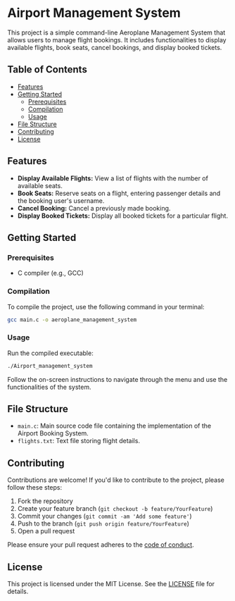 # Airport Management System

This project is a simple command-line Aeroplane Management System that allows users to manage flight bookings. It includes functionalities to display available flights, book seats, cancel bookings, and display booked tickets.

## Table of Contents

- [Features](#features)
- [Getting Started](#getting-started)
  - [Prerequisites](#prerequisites)
  - [Compilation](#compilation)
  - [Usage](#usage)
- [File Structure](#file-structure)
- [Contributing](#contributing)
- [License](#license)

## Features

- **Display Available Flights:** View a list of flights with the number of available seats.
- **Book Seats:** Reserve seats on a flight, entering passenger details and the booking user's username.
- **Cancel Booking:** Cancel a previously made booking.
- **Display Booked Tickets:** Display all booked tickets for a particular flight.

## Getting Started

### Prerequisites

- C compiler (e.g., GCC)

### Compilation

To compile the project, use the following command in your terminal:

```bash
gcc main.c -o aeroplane_management_system
```

### Usage

Run the compiled executable:

```bash
./Airport_management_system
```

Follow the on-screen instructions to navigate through the menu and use the functionalities of the system.

## File Structure

- `main.c`: Main source code file containing the implementation of the Airport Booking System.
- `flights.txt`: Text file storing flight details.


## Contributing

Contributions are welcome! If you'd like to contribute to the project, please follow these steps:

1. Fork the repository
2. Create your feature branch (`git checkout -b feature/YourFeature`)
3. Commit your changes (`git commit -am 'Add some feature'`)
4. Push to the branch (`git push origin feature/YourFeature`)
5. Open a pull request

Please ensure your pull request adheres to the [code of conduct](CODE_OF_CONDUCT.md).

## License

This project is licensed under the MIT License. See the [LICENSE](LICENSE) file for details.
